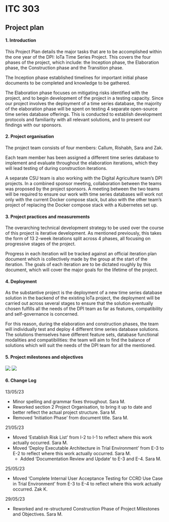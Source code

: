 #
# ITC 303

## Project plan

#### 1. Introduction

This Project Plan details the major tasks that are to be accomplished within the one year of the DPI: IoTa Time Series Project. This covers the four phases of the project, which include: the Inception phase, the Elaboration phase, the Construction phase and the Transition phase.

The Inception phase established timelines for important initial phase documents to be completed and knowledge to be gathered.

The Elaboration phase focuses on mitigating risks identified with the project, and to begin development of the project in a testing capacity. Since our project involves the deployment of a time series database, the majority of the elaboration phase will be spent on testing 4 separate open-source time series database offerings. This is conducted to establish development protocols and familiarity with all relevant solutions, and to present our findings with our sponsors.

#### 2. Project organisation

The project team consists of four members: Callum, Rishabh, Sara and Zak. 

Each team member has been assigned a different time series database to implement and evaluate throughout the elaboration iterations, which they will lead testing of during construction iterations. 

A separate CSU team is also working with the Digital Agriculture team’s DPI projects. In a combined sponsor meeting, collaboration between the teams was proposed by the project sponsors. A meeting between the two teams will be required to ensure our work with time series databases will work not only with the current Docker compose stack, but also with the other team’s project of replacing the Docker compose stack with a Kubernetes set up.

#### 3. Project practices and measurements 

The overarching technical development strategy to be used over the course of this project is iterative development. As mentioned previously, this takes the form of 13 2-week iterations split across 4 phases, all focusing on progressive stages of the project. 

Progress in each iteration will be tracked against an official iteration plan document which is collectively made by the group at the start of the iteration. The goals of each iteration are to be dictated roughly by this document, which will cover the major goals for the lifetime of the project.

#### 4. Deployment

As the substantive project is the deployment of a new time series database solution in the backend of the existing IoTa project, the deployment will be carried out across several stages to ensure that the solution eventually chosen fulfills all the needs of the DPI team as far as features, compatibility and self-governance is concerned.

For this reason, during the elaboration and construction phases, the team will individually test and deploy 4 different time series database solutions. The solutions themselves have different feature sets, database functional modalities and compatibilities: the team will aim to find the balance of solutions which will suit the needs of the DPI team for all the mentioned.

#### 5. Project milestones and objectives
![](https://github.com/ZakhaevK/itc303-team3-broker/blob/master/303/docs/media/project_plan_1.png?raw=true)
![](https://github.com/ZakhaevK/itc303-team3-broker/blob/master/303/docs/media/project_plan_2.png?raw=true)

#### 6. Change Log
13/05/23
  - Minor spelling and grammar fixes throughout. Sara M.
  - Reworked section 2 Project Organisation, to bring it up to date and better reflect the actual project structure. Sara M.
  - Removed ‘Initiation Phase’ from document title. Sara M.

21/05/23
  - Moved ‘Establish Risk List’ from I-2 to I-1 to reflect where this work actually occurred. Sara M.
  - Moved ‘Deploy Executable Architecture in Trial Environment’ from E-3 to E-2 to reflect where this work actually occurred. Sara M.
	- Added ‘Documentation Review and Update’ to E-3 and E-4. Sara M.

25/05/23
  - Moved ‘Complete Internal User Acceptance Testing for CCRD Use Case in Trial Environment’ from E-3 to E-4 to reflect where this work actually occurred. Zak K.

29/05/23
  - Reworked and re-structured Construction Phase of Project Milestones and Objectives. Sara M.

